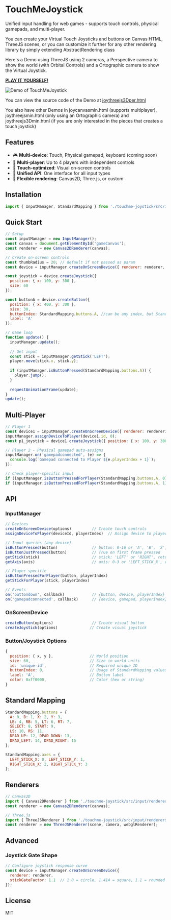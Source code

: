 # TouchMeJoystick

Unified input handling for web games - supports touch controls, physical gamepads, and multi-player.

You can create your Virtual Touch Joysticks and buttons on Canvas HTML, ThreeJS scenes, or you can customize it further for any other rendering library by simply extending AbstractRendering class

Here's a Demo using ThreeJS using 2 cameras, a Perspective camera to show the world (with Orbital Controls) and a Ortographic camera to show the Virtual Joystick.

[**PLAY IT YOURSELF!**](https://quantumentangled.dev/touchme-joystick/joythreejs3Dper.html)

![Demo of TouchMeJoystick](demo_with_orbital_control_support.png?raw=true)

You can view the source code of the Demo at [joythreejs3Dper.html](joythreejs3Dper.html)

You also have other Demos in joycanvasmin.html (supports multiplayer), joythreejsmin.html (only using an Ortographic camera) and joythreejs3Dmin.html (if you are only interested in the pieces that creates a touch joystick)

## Features

- 🎮 **Multi-device**: Touch, Physical gamepad, keyboard (coming soon)
- 👥 **Multi-player**: Up to 4 players with independent controls  
- 📱 **Touch-optimized**: Visual on-screen controls
- 🎯 **Unified API**: One interface for all input types
- 🔌 **Flexible rendering**: Canvas2D, Three.js, or custom

## Installation

```javascript
import { InputManager, StandardMapping } from './touchme-joystick/src/input/core/InputManager.js';
```

## Quick Start

```javascript
// Setup
const inputManager = new InputManager();
const canvas = document.getElementById('gameCanvas');
const renderer = new Canvas2DRenderer(canvas);

// Create on-screen controls
const thumbRadius = 20; // default if not passed as param
const device = inputManager.createOnScreenDevice({ renderer: renderer, thumbRadius: thumbRadius });

const joystick = device.createJoystick({
  position: { x: 100, y: 300 },
  size: 60
});

const buttonA = device.createButton({
  position: { x: 400, y: 300 },
  size: 30,
  buttonIndex: StandardMapping.buttons.A, //can be any index, but StandardMapping is encouraged for physical Gamepad support
  label: 'A'
});

// Game loop
function update() {
  inputManager.update();
  
  // Get input
  const stick = inputManager.getStick('LEFT');
  player.move(stick.x, stick.y);
  
  if (inputManager.isButtonPressed(StandardMapping.buttons.A)) {
    player.jump();
  }
  
  requestAnimationFrame(update);
}
update();
```

## Multi-Player

```javascript
// Player 1
const device1 = inputManager.createOnScreenDevice({ renderer: renderer1 });
inputManager.assignDeviceToPlayer(device1.id, 0);
const p1_joystick = device1.createJoystick({ position: { x: 100, y: 300 } });

// Player 2 - Physical gamepad auto-assigns
inputManager.on('gamepadconnected', (e) => {
  console.log(`Gamepad connected to Player ${e.playerIndex + 1}`);
});

// Check player-specific input
if (inputManager.isButtonPressedForPlayer(StandardMapping.buttons.A, 0)) player1.jump();
if (inputManager.isButtonPressedForPlayer(StandardMapping.buttons.A, 1)) player2.jump();
```

## API

### InputManager

```javascript
// Devices
createOnScreenDevice(options)         // Create touch controls
assignDeviceToPlayer(deviceId, playerIndex)  // Assign device to player

// Input queries (any device)
isButtonPressed(button)               // button: 0-16 or 'A', 'B', 'X', 'Y', etc.
isButtonJustPressed(button)           // True on first frame pressed
getStick(stick)                       // stick: 'LEFT' or 'RIGHT', returns {x, y}
getAxis(axis)                         // axis: 0-3 or 'LEFT_STICK_X', etc.

// Player-specific
isButtonPressedForPlayer(button, playerIndex)
getStickForPlayer(stick, playerIndex)

// Events
on('buttondown', callback)            // {button, device, playerIndex}
on('gamepadconnected', callback)      // {device, gamepad, playerIndex}
```

### OnScreenDevice

```javascript
createButton(options)                 // Create visual button
createJoystick(options)              // Create visual joystick
```

### Button/Joystick Options

```javascript
{
  position: { x, y },                // World position
  size: 60,                          // Size in world units
  id: 'unique-id',                   // Required unique ID
  buttonIndex: 0,                    // Usage of StandardMapping values is encouraged for Physical Gamepad support
  label: 'A',                        // Button label
  color: 0xff0000,                   // Color (hex or string)
}
```

## Standard Mapping

```javascript
StandardMapping.buttons = {
  A: 0, B: 1, X: 2, Y: 3,
  LB: 4, RB: 5, LT: 6, RT: 7,
  SELECT: 8, START: 9,
  LS: 10, RS: 11,
  DPAD_UP: 12, DPAD_DOWN: 13,
  DPAD_LEFT: 14, DPAD_RIGHT: 15
};

StandardMapping.axes = {
  LEFT_STICK_X: 0, LEFT_STICK_Y: 1,
  RIGHT_STICK_X: 2, RIGHT_STICK_Y: 3
};
```

## Renderers

```javascript
// Canvas2D
import { Canvas2DRenderer } from './touchme-joystick/src/input/renderers/Canvas2DRenderer.js';
const renderer = new Canvas2DRenderer(canvas);

// Three.js
import { ThreeJSRenderer } from './touchme-joystick/src/input/renderers/ThreeJSRenderer.js';
const renderer = new ThreeJSRenderer(scene, camera, webglRenderer);
```

## Advanced

### Joystick Gate Shape
```javascript
// Configure joystick response curve
const device = inputManager.createOnScreenDevice({ 
  renderer: renderer,
  stickGateFactor: 1.1  // 1.0 = circle, 1.414 = square, 1.1 = rounded square (PS4 analog alike)
});
```

## License

MIT